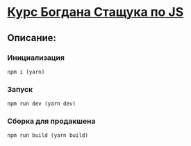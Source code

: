 # [Курс Богдана Стащука по JS](https://eugene-gif.github.io/course-js/#home)

## Описание:

### Инициализация
```
npm i (yarn)
```

### Запуск
```
npm run dev (yarn dev)
```

### Сборка для продакшена
```
npm run build (yarn build)
```
